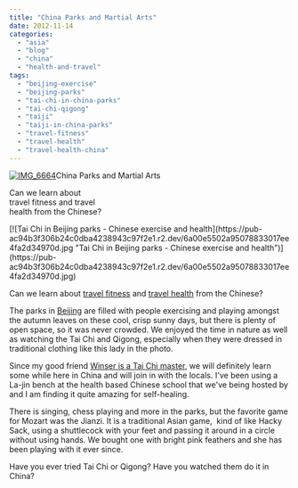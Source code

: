 ```yaml
---
title: "China Parks and Martial Arts"
date: 2012-11-14
categories: 
  - "asia"
  - "blog"
  - "china"
  - "health-and-travel"
tags: 
  - "beijing-exercise"
  - "beijing-parks"
  - "tai-chi-in-china-parks"
  - "tai-chi-qigong"
  - "taiji"
  - "taiji-in-china-parks"
  - "travel-fitness"
  - "travel-health"
  - "travel-health-china"
---
```


[![IMG_6664](https://pub-ac94b3f306b24c0dba4238943c97f2e1.r2.dev/6a00e5502a95078833017ee4fa2ca2970d.jpg "IMG_6664")](https://pub-ac94b3f306b24c0dba4238943c97f2e1.r2.dev/6a00e5502a95078833017ee4fa2ca2970d.jpg)China Parks and Martial Arts  
  
Can we learn about  
travel fitness and travel  
health from the Chinese?

<!--more--> [![Tai Chi in Beijing parks - Chinese exercise and health](https://pub-ac94b3f306b24c0dba4238943c97f2e1.r2.dev/6a00e5502a95078833017ee4fa2d34970d.jpg "Tai Chi in Beijing parks - Chinese exercise and health")](https://pub-ac94b3f306b24c0dba4238943c97f2e1.r2.dev/6a00e5502a95078833017ee4fa2d34970d.jpg)  
  
Can we learn about [travel fitness](http://soultravelers3new.local/2012/08/exercise-and-travel-how-to-stay-in-shape-while-traveling.html "travel fitness") and [travel health](http://soultravelers3new.local/2011/09/travel-health-secrets-for-long-term-digital-nomads.html "travel health") from the Chinese?  
  
The parks in [Beijing](http://soultravelers3new.local/2012/11/forbidden-city-and-beijings-best.html "beijing") are filled with people exercising and playing amongst the autumn leaves on these cool, crisp sunny days, but there is plenty of open space, so it was never crowded. We enjoyed the time in nature as well as watching the Tai Chi and Qigong, especially when they were dressed in traditional clothing like this lady in the photo.  
  
Since my good friend [Winser is a Tai Chi master](http://www.chinatravel20.com/2012/05/21/winser-zhaothe-taiji-quan-master-in-beijing/ "winser Zhao tai chi master "), we will definitely learn some while here in China and will join in with the locals. I've been using a La-jin bench at the health based Chinese school that we've being hosted by and I am finding it quite amazing for self-healing.  
  
There is singing, chess playing and more in the parks, but the favorite game for Mozart was the Jianzi. It is a traditional Asian game,  kind of like Hacky Sack, using a shuttlecock with your feet and passing it around in a circle without using hands. We bought one with bright pink feathers and she has been playing with it ever since.  
  
Have you ever tried Tai Chi or Qigong? Have you watched them do it in China?
